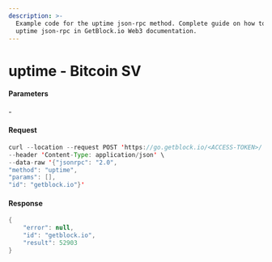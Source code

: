```yaml
---
description: >-
  Example code for the uptime json-rpc method. Сomplete guide on how to use
  uptime json-rpc in GetBlock.io Web3 documentation.
---
```


# uptime - Bitcoin SV

#### Parameters

\-

#### Request

```java
curl --location --request POST 'https://go.getblock.io/<ACCESS-TOKEN>/' \
--header 'Content-Type: application/json' \
--data-raw '{"jsonrpc": "2.0",
"method": "uptime",
"params": [],
"id": "getblock.io"}'
```

#### Response

```java
{
    "error": null,
    "id": "getblock.io",
    "result": 52903
}
```
